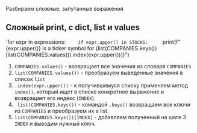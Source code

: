 
Разбираем сложные, запутанные выражения

## Сложный print, с dict, list и values

`for expr in expressions:
``    if expr.upper() in STOCKS:
``        print(f"{expr.upper()} is a ticker symbol for {list(COMPANIES.keys())[list(COMPANIES.values()).index(expr.upper())]}")

1. `COMPANIES.values()` - возвращает все значения из словаря `COMPANIES`
2. `list(COMPANIES.values())` - преобразуем выведенные значения в список `list`
3. `.index(expr.upper())` - к получившемуся списку применяем метод `index()`, который ищет в списке конкретное выражение и возвращает его индекс (`INDEX`).
4. ` list(COMPANIES.keys())` - командой `.keys()` возвращаем все ключи из `COMPANIES` и преобразуем их в list.
5. `list(COMPANIES.keys())[INDEX]` - добавляем полученный на шаге 3 `INDEX` и выводим нужный ключ.